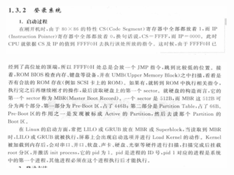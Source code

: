 ![image-20230310084752342](../../Image/image-20230310084752342.png)

![image-20230310085126457](../../Image/image-20230310085126457.png)